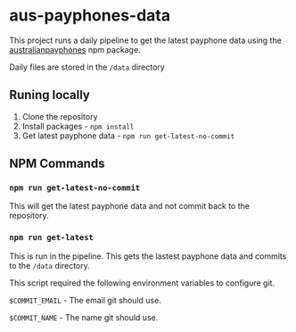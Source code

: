 # aus-payphones-data

This project runs a daily pipeline to get the latest payphone data using the [australianpayphones](https://github.com/jvrck/australianpayphones) npm package.

Daily files are stored in the `/data` directory

## Runing locally

1. Clone the repository
2. Install packages - `npm install`
3. Get latest payphone data - `npm run get-latest-no-commit`

## NPM Commands

### `npm run get-latest-no-commit`

This will get the latest payphone data and not commit back to the repository.

### `npm run get-latest`

This is run in the pipeline. This gets the lastest payphone data and commits to the `/data` directory.

This script required the following environment variables to configure git.

`$COMMIT_EMAIL` - The email git should use.

`$COMMIT_NAME` - The name git should use.
